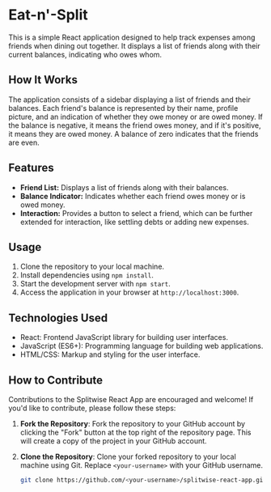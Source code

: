 # Eat-n'-Split
This is a simple React application designed to help track expenses among friends when dining out together. It displays a list of friends along with their current balances, indicating who owes whom.

## How It Works

The application consists of a sidebar displaying a list of friends and their balances. Each friend's balance is represented by their name, profile picture, and an indication of whether they owe money or are owed money. If the balance is negative, it means the friend owes money, and if it's positive, it means they are owed money. A balance of zero indicates that the friends are even.

## Features

- **Friend List:** Displays a list of friends along with their balances.
- **Balance Indicator:** Indicates whether each friend owes money or is owed money.
- **Interaction:** Provides a button to select a friend, which can be further extended for interaction, like settling debts or adding new expenses.
## Usage

1. Clone the repository to your local machine.
2. Install dependencies using `npm install`.
3. Start the development server with `npm start`.
4. Access the application in your browser at `http://localhost:3000`.
## Technologies Used

- React: Frontend JavaScript library for building user interfaces.
- JavaScript (ES6+): Programming language for building web applications.
- HTML/CSS: Markup and styling for the user interface.
## How to Contribute

Contributions to the Splitwise React App are encouraged and welcome! If you'd like to contribute, please follow these steps:

1. **Fork the Repository**: Fork the repository to your GitHub account by clicking the "Fork" button at the top right of the repository page. This will create a copy of the project in your GitHub account.

2. **Clone the Repository**: Clone your forked repository to your local machine using Git. Replace `<your-username>` with your GitHub username.

    ```bash
    git clone https://github.com/<your-username>/splitwise-react-app.git
    ```
